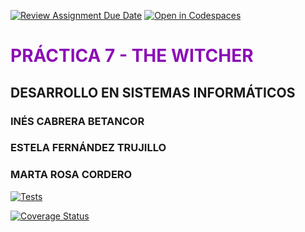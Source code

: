 [![Review Assignment Due Date](https://classroom.github.com/assets/deadline-readme-button-22041afd0340ce965d47ae6ef1cefeee28c7c493a6346c4f15d667ab976d596c.svg)](https://classroom.github.com/a/nao75Rei)
[![Open in Codespaces](https://classroom.github.com/assets/launch-codespace-2972f46106e565e64193e422d61a12cf1da4916b45550586e14ef0a7c637dd04.svg)](https://classroom.github.com/open-in-codespaces?assignment_repo_id=18539287)

# <span style="color: #8b0fb6;">PRÁCTICA 7 - THE WITCHER</span>
## DESARROLLO EN SISTEMAS INFORMÁTICOS 
### INÉS CABRERA BETANCOR
### ESTELA FERNÁNDEZ TRUJILLO
### MARTA ROSA CORDERO

[![Tests](https://github.com/ULL-ESIT-INF-DSI-2425/prct07-witcher-datamodel-groupi/actions/workflows/ci.yml/badge.svg)](https://github.com/ULL-ESIT-INF-DSI-2425/prct07-witcher-datamodel-groupi/actions/workflows/ci.yml)

[![Coverage Status](https://coveralls.io/repos/github/ULL-ESIT-INF-DSI-2425/prct07-witcher-datamodel-groupi/badge.svg?branch=main)](https://coveralls.io/github/ULL-ESIT-INF-DSI-2425/prct07-witcher-datamodel-groupi?branch=main)
